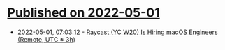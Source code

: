 # [Published on 2022-05-01](index.md)

* [2022-05-01, 07:03:12](https://news.ycombinator.com/item?id=31222833) - [Raycast (YC W20) Is Hiring macOS Engineers (Remote, UTC ± 3h)](https://www.raycast.com/careers)
